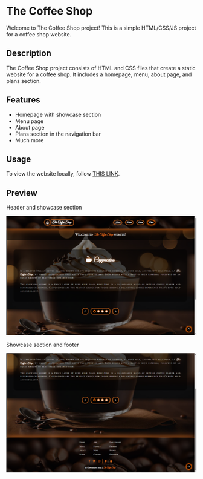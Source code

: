 # The Coffee Shop

Welcome to The Coffee Shop project! This is a simple HTML/CSS/JS project for a coffee shop website.

## Description

The Coffee Shop project consists of HTML and CSS files that create a static website for a coffee shop. It includes a homepage, menu, about page, and plans section.

## Features

- Homepage with showcase section
- Menu page
- About page
- Plans section in the navigation bar
- Much more

## Usage

To view the website locally, follow [THIS LINK](https://filipe-2.github.io/TheCoffeeShop/).
## Preview

Header and showcase section

![Preview 1](Images/preview1.png)

Showcase section and footer

![Preview 2](Images/preview2.png)
